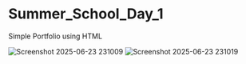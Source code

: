 # Summer_School_Day_1
Simple Portfolio using HTML

![Screenshot 2025-06-23 231009](https://github.com/user-attachments/assets/569a4b41-4039-4b68-b90a-721b6d1e0924)
![Screenshot 2025-06-23 231019](https://github.com/user-attachments/assets/9d7d9078-ce72-41a2-aca6-ec3572ea2309)
